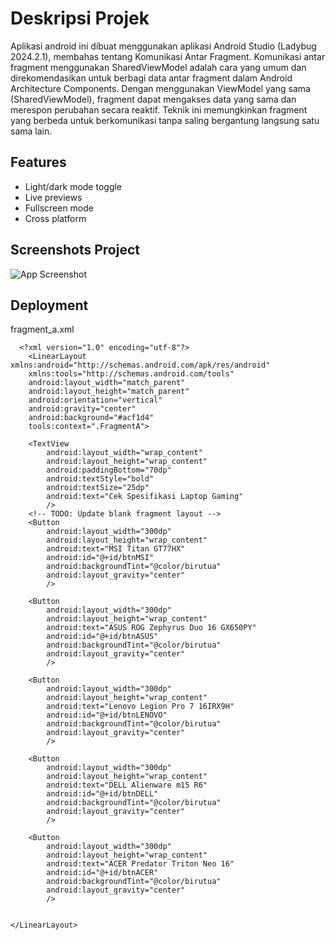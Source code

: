 
# Deskripsi Projek

Aplikasi android ini dibuat menggunakan aplikasi Android Studio (Ladybug 2024.2.1), membahas tentang Komunikasi Antar Fragment.
Komunikasi antar fragment menggunakan SharedViewModel adalah cara yang umum dan direkomendasikan untuk berbagi data antar fragment dalam Android Architecture Components. Dengan menggunakan ViewModel yang sama (SharedViewModel), fragment dapat mengakses data yang sama dan merespon perubahan secara reaktif. Teknik ini memungkinkan fragment yang berbeda untuk berkomunikasi tanpa saling bergantung langsung satu sama lain.


## Features

- Light/dark mode toggle
- Live previews
- Fullscreen mode
- Cross platform


## Screenshots Project

![App Screenshot](https://github.com/user-attachments/assets/5599736a-a565-455f-a83f-fae945fe6411)


## Deployment

fragment_a.xml

```
  <?xml version="1.0" encoding="utf-8"?>
    <LinearLayout xmlns:android="http://schemas.android.com/apk/res/android"
    xmlns:tools="http://schemas.android.com/tools"
    android:layout_width="match_parent"
    android:layout_height="match_parent"
    android:orientation="vertical"
    android:gravity="center"
    android:background="#acf1d4"
    tools:context=".FragmentA">

    <TextView
        android:layout_width="wrap_content"
        android:layout_height="wrap_content"
        android:paddingBottom="70dp"
        android:textStyle="bold"
        android:textSize="25dp"
        android:text="Cek Spesifikasi Laptop Gaming"
        />
    <!-- TODO: Update blank fragment layout -->
    <Button
        android:layout_width="300dp"
        android:layout_height="wrap_content"
        android:text="MSI Titan GT77HX"
        android:id="@+id/btnMSI"
        android:backgroundTint="@color/birutua"
        android:layout_gravity="center"
        />

    <Button
        android:layout_width="300dp"
        android:layout_height="wrap_content"
        android:text="ASUS ROG Zephyrus Duo 16 GX650PY"
        android:id="@+id/btnASUS"
        android:backgroundTint="@color/birutua"
        android:layout_gravity="center"
        />

    <Button
        android:layout_width="300dp"
        android:layout_height="wrap_content"
        android:text="Lenovo Legion Pro 7 16IRX9H"
        android:id="@+id/btnLENOVO"
        android:backgroundTint="@color/birutua"
        android:layout_gravity="center"
        />

    <Button
        android:layout_width="300dp"
        android:layout_height="wrap_content"
        android:text="DELL Alienware m15 R6"
        android:id="@+id/btnDELL"
        android:backgroundTint="@color/birutua"
        android:layout_gravity="center"
        />

    <Button
        android:layout_width="300dp"
        android:layout_height="wrap_content"
        android:text="ACER Predator Triton Neo 16"
        android:id="@+id/btnACER"
        android:backgroundTint="@color/birutua"
        android:layout_gravity="center"
        />


</LinearLayout>
```

